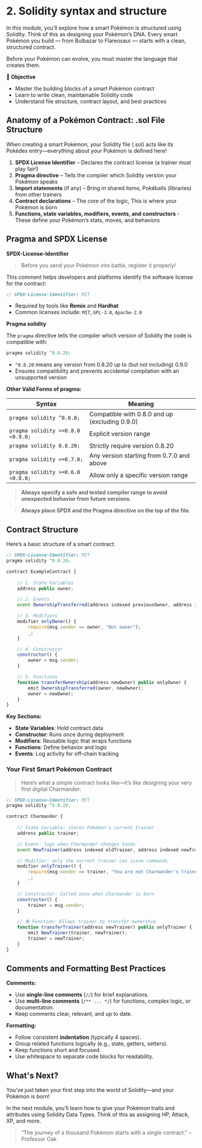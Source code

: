 # 2. Solidity syntax and structure

In this module, you’ll explore how a smart Pokémon is structured using Solidity. Think of this as designing your Pokémon’s DNA. Every smart Pokémon you build — from Bulbazar to Flareosaur — starts with a clean, structured contract.

Before your Pokémon can evolve, you must master the language that creates them.

**🎯 Objective**
 - Master the building blocks of a smart Pokémon contract
 - Learn to write clean, maintainable Solidity code
 - Understand file structure, contract layout, and best practices

## Anatomy of a Pokémon Contract: .sol File Structure
When creating a smart Pokémon, your Solidity file (.sol) acts like its Pokédex entry—everything about your Pokémon is defined here!

1.  **SPDX License Identifier** – Declares the contract license (a trainer must play fair!)
2.  **Pragma directive** –  Tells the compiler which Solidity version your Pokémon speaks
3.  **Import statements** (if any) – Bring in shared items, Pokéballs (libraries) from other trainers
4.  **Contract declarations** – The core of the logic, This is where your Pokémon is born
5.  **Functions, state variables, modifiers, events, and constructors** - These define your Pokémon’s stats, moves, and behaviors

## Pragma and SPDX License

**SPDX-License-Identifier**
> Before you send your Pokémon into battle, register it properly!


This comment helps developers and platforms identify the software license for the contract:

```jsx
// SPDX-License-Identifier: MIT
```

-   Required by tools like **Remix** and **Hardhat**
-   Common licenses include: `MIT`, `GPL-3.0`, `Apache-2.0`



**Pragma solidity**

The `pragma` directive tells the compiler which version of Solidity the code is compatible with:

```jsx
pragma solidity ^0.8.20;
```

-   `^0.8.20` means any version from 0.8.20 up to (but not including) 0.9.0
-   Ensures compatibility and prevents accidental compilation with an unsupported version

**Other Valid Forms of pragma:**

| Syntax                            | Meaning                                        |
| --------------------------------- | ---------------------------------------------- |
| `pragma solidity ^0.8.0;`         | Compatible with 0.8.0 and up (excluding 0.9.0) |
| `pragma solidity >=0.8.0 <0.9.0;` | Explicit version range                         |
| `pragma solidity 0.8.20;`         | Strictly require version 0.8.20                |
| `pragma solidity >=0.7.0;`        | Any version starting from 0.7.0 and above      |
| `pragma solidity >=0.6.0 <0.8.0;` | Allow only a specific version range            |

> **Always specify a safe and tested compiler range to avoid unexpected behavior from future versions.**

> **Always place SPDX and the Pragma directive on the top of the file.**

## Contract Structure
Here’s a basic structure of a smart contract:
```jsx
// SPDX-License-Identifier: MIT
pragma solidity ^0.8.20;

contract ExampleContract {
    
    // 1. State Variables
    address public owner;

    // 2. Events
    event OwnershipTransferred(address indexed previousOwner, address indexed newOwner);

    // 3. Modifiers
    modifier onlyOwner() {
        require(msg.sender == owner, "Not owner");
        _;
    }

    // 4. Constructor
    constructor() {
        owner = msg.sender;
    }

    // 5. Functions
    function transferOwnership(address newOwner) public onlyOwner {
        emit OwnershipTransferred(owner, newOwner);
        owner = newOwner;
    }
}

```

**Key Sections:**
-   **State Variables**: Hold contract data
-   **Constructor**: Runs once during deployment
-   **Modifiers**: Reusable logic that wraps functions
-   **Functions**: Define behavior and logic
-   **Events**: Log activity for off-chain tracking 

### Your First Smart Pokémon Contract
> Here’s what a simple contract looks like—it’s like designing your very first digital Charmander:
```jsx
// SPDX-License-Identifier: MIT
pragma solidity ^0.8.20;

contract Charmander {
    
    // State Variable: stores Pokémon's current trainer
    address public trainer;

    // Event: logs when Charmander changes hands
    event NewTrainer(address indexed oldTrainer, address indexed newTrainer);

    // Modifier: only the current trainer can issue commands
    modifier onlyTrainer() {
        require(msg.sender == trainer, "You are not Charmander's trainer!");
        _;
    }

    // Constructor: Called once when Charmander is born
    constructor() {
        trainer = msg.sender;
    }

    // 🛠️ Function: Allows trainer to transfer ownership
    function transferTrainer(address newTrainer) public onlyTrainer {
        emit NewTrainer(trainer, newTrainer);
        trainer = newTrainer;
    }
}
```

## Comments and Formatting Best Practices
**Comments:**

-   Use **single-line comments** (`//`) for brief explanations.
-   Use **multi-line comments** (`/** ... */`) for functions, complex logic, or documentation.
-   Keep comments clear, relevant, and up to date.

**Formatting:**

-   Follow consistent **indentation** (typically 4 spaces).
-   Group related functions logically (e.g., state, getters, setters).
-   Keep functions short and focused.
-   Use whitespace to separate code blocks for readability.

## What's Next?
You’ve just taken your first step into the world of Solidity—and your Pokémon is born!

In the next module, you’ll learn how to give your Pokémon traits and attributes using Solidity Data Types. Think of this as assigning HP, Attack, XP, and more.
> “The journey of a thousand Pokémon starts with a single contract.” – Professor Oak
